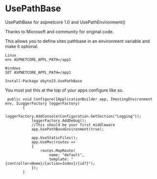 # UsePathBase
UsePathBase for aspnetcore 1.0 and UsePathEnvironment()

Thanks to Microsoft and community for original code.

This allows you to define sites pathbase in an environment variable and make it optional.

```
Linux
env ASPNETCORE_APPL_PATH=/app1

Windows
SET ASPNETCORE_APPL_PATH=/app1
```


```Install-Package ebyte23.UsePathBase```

You must put this at the top of your apps configure like so.

```
 public void Configure(IApplicationBuilder app, IHostingEnvironment env, ILoggerFactory loggerFactory)
        {
            loggerFactory.AddConsole(Configuration.GetSection("Logging"));
            loggerFactory.AddDebug();
            //This should be your first middleware
            app.UsePathBaseEnvironment(true);
            
            app.UseStaticFiles();
            app.UseMvc(routes =>
            {
                routes.MapRoute(
                    name: "default",
                    template: "{controller=Home}/{action=Index}/{id?}");
            });
        }
```

